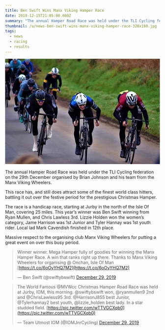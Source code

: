 ```yaml
---
title: Ben Swift Wins Manx Viking Hamper Race
date: 2019-12-15T21:05:00.000Z
summary: "The annual Hamper Road Race was held under the TLI Cycling federation on the 29th December organised by Brian Johnson and his team from the Manx Viking Wheelers. This race has, and still does..."
thumbnail: /u/news-ben-swift-wins-manx-viking-hamper-race-320x180.jpg
tags:
  - news
  - racing
  - results
---
```

![Image of Ben Swift winning Manx Viking Hamper Race](/u/news-ben-swift-wins-manx-viking-hamper-race.jpg)

The annual Hamper Road Race was held under the TLI Cycling federation on the 29th December organised by Brian Johnson and his team from the Manx Viking Wheelers.

This race has, and still does attract some of the finest world class hitters, battling it out over the festive period for the prestigious Christmas Hamper.

The race is a handicap race, starting at Jurby in the north of the Isle Of Man, covering 25 miles. This year’s winner was Ben Swift winning from Ryan Mullen, and Chris Lawless 3rd. Lizzie Holden won the women’s category, Jame Harrison was 1st Junior and Tyler Hannay was 1st youth rider. Local lad Mark Cavendish finished in 12th place.

Massive respect to the organising club Manx Viking Wheelers for putting a great event on over this busy period.

> Winner winner. Mega Hamper fully of goodies for winning the Manx Hamper Race. A win that ranks right up there. Thanks to Manx Viking Wheelers for organising @ Onchan, Isle Of Man [https://t.co/6oOyYHQ7M2](https://t.co/6oOyYHQ7M2)
>
> — Ben Swift (@swiftybswift) [December 29, 2019](https://twitter.com/swiftybswift/status/1211315573075955712)


> The World Famous @MVWcc Christmas Hamper Road Race was held at Jurby, IOM, this morning. @swiftybswift won, @ryanmullen9 2nd and @ChrisLawless95 3rd. @HarrisonJ855 best Junior, @Tylerhannay2 best youth, @lizzie_holden best lady. In a star studded field. [https://pic.twitter.com/wTTVGCXqb0](https://pic.twitter.com/wTTVGCXqb0)
>
> — Team Utmost IOM (@IOMJnrCycling) [December 29, 2019](https://twitter.com/IOMJnrCycling/status/1211273194826543106)

